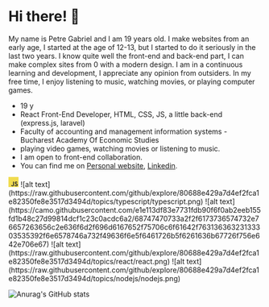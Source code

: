 # Hi there! 👋


My name is Petre Gabriel and I am 19 years old. I make websites from an early age, I started at the age of 12-13, but I started to do it seriously in the last two years. I know quite well the front-end and back-end part, I can make complex sites from 0 with a modern design. I am in a continuous learning and development, I appreciate any opinion from outsiders. In my free time, I enjoy listening to music, watching movies, or playing computer games.


-  19 y <br />
-  React Front-End Developer, HTML, CSS, JS, a little back-end (express.js, laravel)
-  Faculty of accounting and management information systems - Bucharest Academy Of Economic Studies
-  playing video games, watching movies or listening to music.
-  I am open to front-end collaboration.
-  You can find me on <a href='https://petregabriel.online'>Personal website</a>, <a href='https://www.linkedin.com/in/petre-gabriel/'>Linkedin</a>.
<img src='https://raw.githubusercontent.com/github/explore/80688e429a7d4ef2fca1e82350fe8e3517d3494d/topics/javascript/javascript.png' width="20" height="20" />
![alt text](https://raw.githubusercontent.com/github/explore/80688e429a7d4ef2fca1e82350fe8e3517d3494d/topics/typescript/typescript.png)
![alt text](https://camo.githubusercontent.com/e1e113df83e7731fdb90f6f0ab2eeb155fd1b48c27d99814dcf1c23c0acdc6a2/68747470733a2f2f6173736574732e76657263656c2e636f6d2f696d6167652f75706c6f61642f76313636323133303535392f6e6578746a732f49636f6e5f6461726b5f6261636b67726f756e642e706e67)
![alt text](https://raw.githubusercontent.com/github/explore/80688e429a7d4ef2fca1e82350fe8e3517d3494d/topics/react/react.png)
![alt text](https://raw.githubusercontent.com/github/explore/80688e429a7d4ef2fca1e82350fe8e3517d3494d/topics/nodejs/nodejs.png)



![Anurag's GitHub stats](https://github-readme-stats.vercel.app/api?username=pgabriel02&show_icons=true&theme=transparent)
